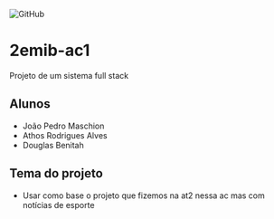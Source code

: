 ![GitHub](https://img.shields.io/github/license/athenhozz/2emib-ac1)
# 2emib-ac1
Projeto de um sistema full stack

## Alunos
 - João Pedro Maschion
 - Athos Rodrigues Alves
 - Douglas Benitah
## Tema do projeto
 - Usar como base o projeto que fizemos na at2 nessa ac mas com notícias de esporte
